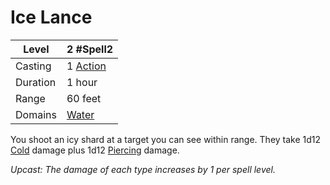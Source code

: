 # Ice Lance

| Level    | 2 #Spell2                                           |
| -------- | --------------------------------------------------- |
| Casting  | 1 [Action](../../../../Game%20Procedures/Action.md) |
| Duration | 1 hour                                              |
| Range    | 60 feet                                             |
| Domains  | [Water](../../../Spell%20Domains/Water.md)          |

You shoot an icy shard at a target you can see within range. They take 1d12 [Cold](../../../../Damage%20Types/Cold.md) damage plus 1d12 [Piercing](../../../../Damage%20Types/Piercing.md) damage.


*Upcast: The damage of each type increases by 1 per spell level.*